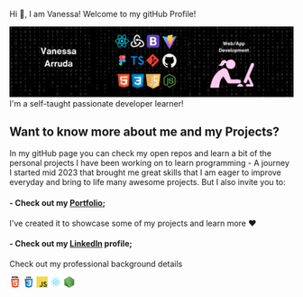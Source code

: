 Hi 👋, I am Vanessa!
Welcome to my gitHub Profile!

![header](/header.png)
I'm a self-taught passionate developer learner!

## Want to know more about me and my Projects?

In my gitHub page you can check my open repos and learn a bit of the personal projects I have been working on to learn
programming - A journey I started mid 2023 that brought me great skills that I am eager to improve everyday and bring
to life many awesome projects. But I also invite you to:

#### - Check out my [Portfolio](vanessarruda.com);
I've created it to showcase some of my projects and learn more ❤

#### - Check out my [LinkedIn](https://www.linkedin.com/in/arrudavanessa/) profile;
Check out my professional background details

<code><img height="20" alt="html"
src="https://raw.githubusercontent.com/github/explore/80688e429a7d4ef2fca1e82350fe8e3517d3494d/topics/html/html.png"></code>
<code><img height="20" alt="css"
src="https://raw.githubusercontent.com/github/explore/80688e429a7d4ef2fca1e82350fe8e3517d3494d/topics/css/css.png"></code>
<code><img height="20" alt="javascript" src="https://raw.githubusercontent.com/github/explore/80688e429a7d4ef2fca1e82350fe8e3517d3494d/topics/javascript/javascript.png"></code>
<code><img height="20" alt="react" src="https://raw.githubusercontent.com/github/explore/80688e429a7d4ef2fca1e82350fe8e3517d3494d/topics/react/react.png"></code>
<code><img height="20" alt="nodejs" src="https://raw.githubusercontent.com/github/explore/80688e429a7d4ef2fca1e82350fe8e3517d3494d/topics/nodejs/nodejs.png"></code>    

<!--
| <a href="https://github.com/anuraghazra/github-readme-stats"><img align="center" src="https://github-readme-stats.vercel.app/api?username=vanessa-arruda&show_icons=true&include_all_commits=true&theme=buefy&hide_border=true" alt="Vanessa's github stats" /></a> | <a href="https://github.com/anuraghazra/github-readme-stats"><img align="center" src="https://github-readme-stats.vercel.app/api/top-langs/?username=vanessa-arruda&layout=compact&theme=buefy&hide_border=true" /></a> |
| ------------- | ------------- |
-->

<!--
**vanessa-arruda/vanessa-arruda** is a ✨ _special_ ✨ repository because its `README.md` (this file) appears on your GitHub profile.

Here are some ideas to get you started:

- 🔭 I’m currently working on ...
- 🌱 I’m currently learning ...
- 👯 I’m looking to collaborate on ...
- 🤔 I’m looking for help with ...
- 💬 Ask me about ...
- 📫 How to reach me: ...
- 😄 Pronouns: ...
- ⚡ Fun fact: ...
-->
